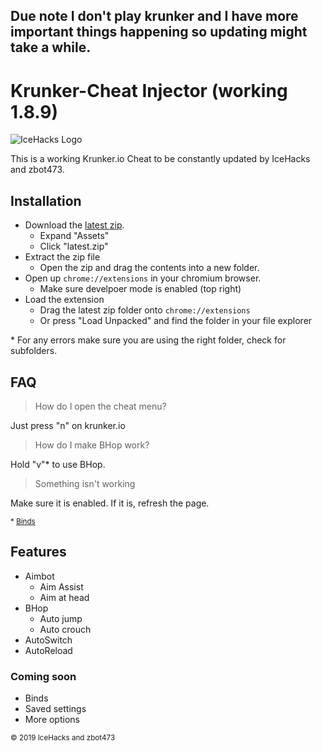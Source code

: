 ## Due note I don't play krunker and I have more important things happening so updating might take a while.

# Krunker-Cheat Injector (working 1.8.9)
![IceHacks Logo](https://media.discordapp.net/attachments/622241766107774996/639570452234240020/unknown.png)


This is a working Krunker.io Cheat to be constantly updated by IceHacks and zbot473.

## Installation
- Download the [latest zip](https://github.com/IceHacks/KrunkerCheatInjector/releases/latest).
  - Expand "Assets"
  - Click "latest.zip"
- Extract the zip file
  - Open the zip and drag the contents into a new folder.
- Open up `chrome://extensions` in your chromium browser.
  - Make sure develpoer mode is enabled (top right)
- Load the extension
  - Drag the latest zip folder onto `chrome://extensions`
  - Or press "Load Unpacked" and find the folder in your file explorer
  
\* For any errors make sure you are using the right folder, check for subfolders.

## FAQ
> How do I open the cheat menu?

Just press "n" on krunker.io

> How do I make BHop work?

Hold "v"\* to use BHop.

> Something isn't working

Make sure it is enabled. If it is, refresh the page.


<sub>\* [Binds](#coming-soon)</sub>

## Features
- Aimbot
  - Aim Assist
  - Aim at head
- BHop
  - Auto jump
  - Auto crouch
- AutoSwitch
- AutoReload

### Coming soon
- Binds
- Saved settings
- More options

<sub>© 2019 IceHacks and zbot473</sub>
